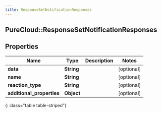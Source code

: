 ```yaml
---
title: ResponseSetNotificationResponses
---
```

## PureCloud::ResponseSetNotificationResponses

## Properties

|Name | Type | Description | Notes|
|------------ | ------------- | ------------- | -------------|
| **data** | **String** |  | [optional] |
| **name** | **String** |  | [optional] |
| **reaction_type** | **String** |  | [optional] |
| **additional_properties** | **Object** |  | [optional] |
{: class="table table-striped"}


